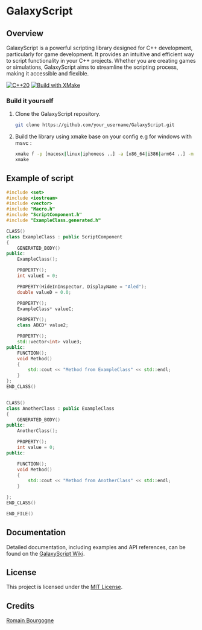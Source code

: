 # GalaxyScript

## Overview

GalaxyScript is a powerful scripting library designed for C++ development, particularly for game development. It provides an intuitive and efficient way to script functionality in your C++ projects. Whether you are creating games or simulations, GalaxyScript aims to streamline the scripting process, making it accessible and flexible.

[![C++20](https://img.shields.io/badge/C%2B%2B-20-blue)](https://en.cppreference.com/w/cpp/20)
[![Build with XMake](https://img.shields.io/badge/Built%20with-XMake-lightgray)](https://xmake.io/)

### Build it yourself

1. Clone the GalaxyScript repository.
   ```bash
   git clone https://github.com/your_username/GalaxyScript.git
   ```

2. Build the library using xmake base on your config e.g for windows with msvc :  
   ```bash
   xmake f -p [macosx|linux|iphoneos ..] -a [x86_64|i386|arm64 ..] -m [debug|release]
   xmake
   ```

## Example of script
```c++
#include <set>
#include <iostream>
#include <vector>
#include "Macro.h"
#include "ScriptComponent.h"
#include "ExampleClass.generated.h"

CLASS()
class ExampleClass : public ScriptComponent
{
	GENERATED_BODY()
public:
	ExampleClass();

	PROPERTY();
	int valueI = 0;

	PROPERTY(HideInInspector, DisplayName = "Aled");
	double valueD = 0.0;

	PROPERTY();
	ExampleClass* valueC;

	PROPERTY();
	class ABCD* value2;

	PROPERTY();
	std::vector<int> value3;
public:
	FUNCTION();
	void Method()
	{
		std::cout << "Method from ExampleClass" << std::endl;
	}
};
END_CLASS()


CLASS()
class AnotherClass : public ExampleClass
{
	GENERATED_BODY()
public:
	AnotherClass();

	PROPERTY();
	int value = 0;
public:

	FUNCTION();
	void Method()
	{
		std::cout << "Method from AnotherClass" << std::endl;
	}

};
END_CLASS()

END_FILE()
```

## Documentation

Detailed documentation, including examples and API references, can be found on the [GalaxyScript Wiki](https://github.com/GalaxyEngine/GalaxyScript/wiki).

## License

This project is licensed under the [MIT License](LICENSE.txt).

## Credits
[Romain Bourgogne](https://github.com/Maisquasar)
